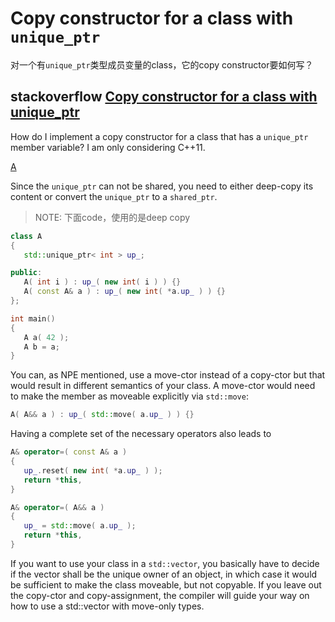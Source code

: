# Copy constructor for a class with `unique_ptr`

对一个有`unique_ptr`类型成员变量的class，它的copy constructor要如何写？

## stackoverflow [Copy constructor for a class with unique_ptr](https://stackoverflow.com/questions/16030081/copy-constructor-for-a-class-with-unique-ptr)

How do I implement a copy constructor for a class that has a `unique_ptr` member variable? I am only considering C++11.

[A](https://stackoverflow.com/a/16030118)

Since the `unique_ptr` can not be shared, you need to either deep-copy its content or convert the `unique_ptr` to a `shared_ptr`.

> NOTE: 下面code，使用的是deep copy

```cpp
class A
{
   std::unique_ptr< int > up_;

public:
   A( int i ) : up_( new int( i ) ) {}
   A( const A& a ) : up_( new int( *a.up_ ) ) {}
};

int main()
{
   A a( 42 );
   A b = a;
}
```

You can, as NPE mentioned, use a move-ctor instead of a copy-ctor but that would result in different semantics of your class. A move-ctor would need to make the member as moveable explicitly via `std::move`:

```cpp
A( A&& a ) : up_( std::move( a.up_ ) ) {}
```

Having a complete set of the necessary operators also leads to

```cpp
A& operator=( const A& a )
{
   up_.reset( new int( *a.up_ ) );
   return *this,
}

A& operator=( A&& a )
{
   up_ = std::move( a.up_ );
   return *this,
}
```

If you want to use your class in a `std::vector`, you basically have to decide if the vector shall be the unique owner of an object, in which case it would be sufficient to make the class moveable, but not copyable. If you leave out the copy-ctor and copy-assignment, the compiler will guide your way on how to use a std::vector with move-only types.